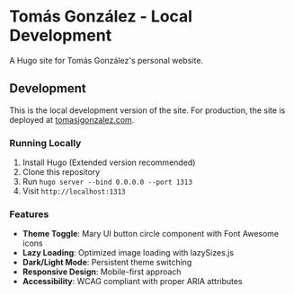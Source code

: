 # Tomás González - Local Development

A Hugo site for Tomás González's personal website.

## Development

This is the local development version of the site. For production, the site is deployed at [tomasjgonzalez.com](https://tomasjgonzalez.com/).

### Running Locally

1. Install Hugo (Extended version recommended)
2. Clone this repository
3. Run `hugo server --bind 0.0.0.0 --port 1313`
4. Visit `http://localhost:1313`

### Features

- **Theme Toggle**: Mary UI button circle component with Font Awesome icons
- **Lazy Loading**: Optimized image loading with lazySizes.js
- **Dark/Light Mode**: Persistent theme switching
- **Responsive Design**: Mobile-first approach
- **Accessibility**: WCAG compliant with proper ARIA attributes

